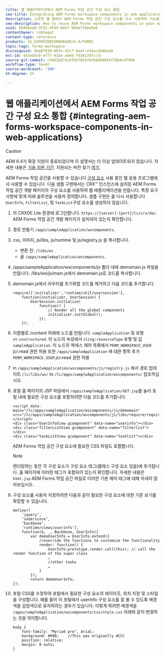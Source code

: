 ```yaml
---
title: 웹 애플리케이션에서 AEM Forms 작업 공간 구성 요소 통합
seo-title: Integrating AEM Forms workspace components in web applications
description: 고유한 웹 앱에서 AEM Forms 작업 공간 구성 요소를 다시 사용하여 기능을 활용하고 긴밀한 통합을 제공하는 방법입니다.
seo-description: How to reuse AEM Forms workspace components in your own webapps to leverage functionality and provide tight integration.
uuid: bb9b8aa0-3f41-4f44-8eb7-944e778ee8a6
contentOwner: robhagat
content-type: reference
products: SG_EXPERIENCEMANAGER/6.4/FORMS
topic-tags: forms-workspace
discoiquuid: 6be87939-007e-42c7-8a41-e34ac2b8bed4
exl-id: 4e3ed3c8-ef77-432e-ad4d-7d341787cc5c
source-git-commit: c5b816d74c6f02f85476d16868844f39b4c47996
workflow-type: tm+mt
source-wordcount: '380'
ht-degree: 2%

---
```


# 웹 애플리케이션에서 AEM Forms 작업 공간 구성 요소 통합 {#integrating-aem-forms-workspace-components-in-web-applications}

>[!CAUTION]
>
>AEM 6.4가 확장 지원이 종료되었으며 이 설명서는 더 이상 업데이트되지 않습니다. 자세한 내용은 [기술 지원 기간](https://helpx.adobe.com/kr/support/programs/eol-matrix.html). 지원되는 버전 찾기 [여기](https://experienceleague.adobe.com/docs/).

AEM Forms 작업 공간을 사용할 수 있습니다 [구성 요소](/help/forms/using/description-reusable-components.md) 사용 중인 웹 응용 프로그램에서 사용할 수 있습니다. 다음 샘플 구현에서는 CRX™ 인스턴스에 설치된 AEM Forms 작업 공간 개발 패키지의 구성 요소를 사용하여 웹 애플리케이션을 만듭니다. 특정 요구 사항에 맞게 아래 솔루션을 사용자 정의합니다. 샘플 구현은 를 다시 사용합니다 `UserInfo`, `FilterList`, 및 `TaskList`구성 요소를 생성하지 않습니다.

1. 의 CRXDE Lite 환경에 로그인합니다. `https://[server]:[port]/lc/crx/de/`. AEM Forms 작업 공간 개발 패키지가 설치되어 있는지 확인합니다.
1. 경로 만들기 `/apps/sampleApplication/wscomponents`.
1. css, 이미지, js/libs, js/runtime 및 js/registry.js 을 복사합니다.

   * 변환 전: `/libs/ws`
   * 끝 `/apps/sampleApplication/wscomponents`.

1. /apps/sampleApplication/wscomponents/js 폴더 내에 demomain.js 파일을 만듭니다. /libs/ws/js/main.js에서 demomain.js로 코드를 복사합니다.
1. demomain.js에서 라우터를 초기화할 코드를 제거하고 다음 코드를 추가합니다.

   ```
   require(['initializer','runtime/util/usersession'], 
       function(initializer, UserSession) { 
           UserSession.initialize( 
               function() { 
                   // Render all the global components
                   initializer.initGlobal();  
               }); 
       });
   ```

1. 이름별로 /content 아래에 노드를 만듭니다. `sampleApplication` 및 유형 `nt:unstructured`. 이 노드의 속성에서 `sling:resourceType` 유형 및 값 `sampleApplication`. 이 노드의 액세스 제어 목록에서 `PERM_WORKSPACE_USER` jcr:read 권한 허용 또한 `/apps/sampleApplication` 에 대한 항목 추가 `PERM_WORKSPACE_USER` jcr:read 권한 허용
1. in `/apps/sampleApplication/wscomponents/js/registry.js` 에서 경로 업데이트 `/lc/libs/ws/` to `/lc/apps/sampleApplication/wscomponents/` 참조하십시오.
1. 포털 홈 페이지의 JSP 파일에서 `/apps/sampleApplication/GET.jsp`를 눌러 포털 내에 필요한 구성 요소를 포함하려면 다음 코드를 추가합니다.

   ```as3
   <script data-main="/lc/apps/sampleApplication/wscomponents/js/demomain" src="/lc/apps/sampleApplication/wscomponents/js/libs/require/require.js"></script>
   <div class="UserInfoView gcomponent" data-name="userinfo"></div> 
   <div class="filterListView gcomponent" data-name="filterlist"></div> 
   <div class="taskListView gcomponent" data-name="tasklist"></div> 
   ```

   AEM Forms 작업 공간 구성 요소에 필요한 CSS 파일도 포함합니다.

   >[!NOTE]
   >
   >렌더링하는 동안 각 구성 요소가 구성 요소 태그(클래스 구성 요소 있음)에 추가됩니다. 홈 페이지에 이러한 태그가 포함되어 있는지 확인합니다. 자세한 내용은 `html.jsp` AEM Forms 작업 공간 파일로 이러한 기본 제어 태그에 대해 자세히 알아보십시오.

1. 구성 요소를 사용자 지정하려면 다음과 같이 필요한 구성 요소에 대한 기존 보기를 확장할 수 있습니다.

   ```as3
   define([ 
       ‘jquery’, 
       ‘underscore’, 
       ‘backbone’, 
       ‘runtime/views/userinfo'],
       function($, _, Backbone, UserInfo){ 
           var demoUserInfo = UserInfo.extend({ 
               //override the functions to customize the functionality 
               render: function() { 
                   UserInfo.prototype.render.call(this); // call the render function of the super class 
                   … 
                   //other tasks 
                   … 
               } 
           }); 
           return demoUserInfo; 
   });
   ```

1. 포털 CSS를 수정하여 포털에서 필요한 구성 요소의 레이아웃, 위치 지정 및 스타일을 구성합니다. 예를 들어 이 포털에서 userInfo 구성 요소를 잘 볼 수 있도록 배경색을 검정색으로 유지하려는 경우가 있습니다. 이렇게 하려면 배경색을 `/apps/sampleApplication/wscomponents/css/style.css` 아래와 같이 변경하는 것을 의미합니다.

   ```as3
   body {
       font-family: "Myriad pro", Arial;
       background: #000;    //This was origianlly #CCC    
       position: relative;
       margin: 0 auto;
   }
   ```
